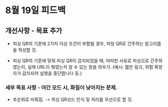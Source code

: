 # 8월 19일 피드백

## 개선사항 - 목표 추가
- 피싱 QR의 기준에 2가지 이상 조건이 부합될 경우, 피빙 QR로 간주하는 알고리즘을 작성할 것.

- 피싱 QR의 기준에 맞춰 피싱 QR이 감지되었을 때, 
어떠한 사유로 피싱으로 간주하였는지, 실제 URL이 뭐였는지 알 수 있는 창을 띄우기. 
(예시: 짧은 링크, 위험 확장자가 감지되어 실행을 중단합니다 등.)

### 세부 목표 사항 - 야간 모드 시, 화질이 낮아지는 문제. 
- 후순위로 미뤄짐. -> 피싱 QR코드 인식 및 처리를 우선으로 할 것.

